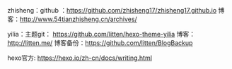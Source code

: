 zhisheng：github ：https://github.com/zhisheng17/zhisheng17.github.io
          博客：http://www.54tianzhisheng.cn/archives/


yilia：主题git： https://github.com/litten/hexo-theme-yilia
  	博客：http://litten.me/
  	博客备份：https://github.com/litten/BlogBackup


hexo官方: https://hexo.io/zh-cn/docs/writing.html

